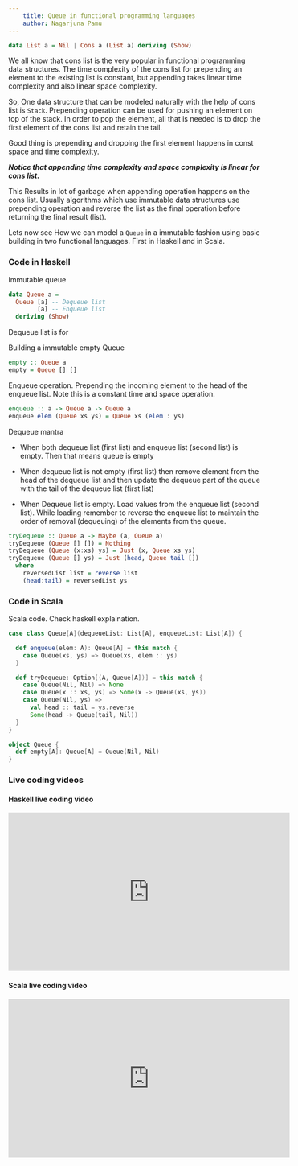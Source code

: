 ```yaml
---
    title: Queue in functional programming languages
    author: Nagarjuna Pamu
---
```


```haskell
data List a = Nil | Cons a (List a) deriving (Show)
```

We all know that cons list is the very popular in functional programming data
structures. The time complexity of the cons list for prepending an element to the
existing list is constant, but appending takes linear time complexity and also linear
space complexity.


So, One data structure that can be modeled naturally with the help of cons list
is `Stack`. Prepending operation can be used for pushing an element on top of the stack.
In order to pop the element, all that is needed is to drop the first element of the
cons list and retain the tail.

Good thing is prepending and dropping the first element happens in const space and time complexity.


___Notice that appending time complexity and space complexity is linear for cons list.___

This Results in lot of garbage when appending operation happens on the cons list.
Usually algorithms which use immutable data structures use prepending operation and
reverse the list as the final operation before returning the final result (list).


Lets now see How we can model a `Queue` in a immutable fashion using basic building
in two functional languages. First in Haskell and in Scala.

### Code in Haskell

Immutable queue

```haskell
data Queue a =
  Queue [a] -- Dequeue list
        [a] -- Enqueue list
  deriving (Show)
```

Dequeue list is for

Building a immutable empty Queue

```haskell
empty :: Queue a
empty = Queue [] []
```

Enqueue operation. Prepending the incoming element to the head of the enqueue list.
Note this is a constant time and space operation.

```haskell
enqueue :: a -> Queue a -> Queue a
enqueue elem (Queue xs ys) = Queue xs (elem : ys)
```

Dequeue mantra

  - When both dequeue list (first list) and enqueue list (second list) is empty.
    Then that means queue is empty

  - When dequeue list is not empty (first list) then remove element from the head
    of the dequeue list and then update the dequeue part of the queue with the
    tail of the dequeue list (first list)

  - When Dequeue list is empty. Load values from the enqueue list (second list).
    While loading remember to reverse the enqueue list to maintain the order of
    removal (dequeuing) of the elements from the queue.

```haskell
tryDequeue :: Queue a -> Maybe (a, Queue a)
tryDequeue (Queue [] []) = Nothing
tryDequeue (Queue (x:xs) ys) = Just (x, Queue xs ys)
tryDequeue (Queue [] ys) = Just (head, Queue tail [])
  where
    reversedList list = reverse list
    (head:tail) = reversedList ys
```


### Code in Scala

Scala code. Check haskell explaination.

```scala
case class Queue[A](dequeueList: List[A], enqueueList: List[A]) {

  def enqueue(elem: A): Queue[A] = this match {
    case Queue(xs, ys) => Queue(xs, elem :: ys)
  }

  def tryDequeue: Option[(A, Queue[A])] = this match {
    case Queue(Nil, Nil) => None
    case Queue(x :: xs, ys) => Some(x -> Queue(xs, ys))
    case Queue(Nil, ys) =>
      val head :: tail = ys.reverse
      Some(head -> Queue(tail, Nil))
  }
}

object Queue {
  def empty[A]: Queue[A] = Queue(Nil, Nil)
}
```

### Live coding videos

#### Haskell live coding video

<iframe width="560" height="315" src="https://www.youtube.com/embed/bJC6ajEsSVI" frameborder="0" allow="autoplay; encrypted-media" allowfullscreen></iframe>


#### Scala live coding video

<iframe width="560" height="315" src="https://www.youtube.com/embed/mEQzlj_RVJ8" frameborder="0" allow="autoplay; encrypted-media" allowfullscreen></iframe>
